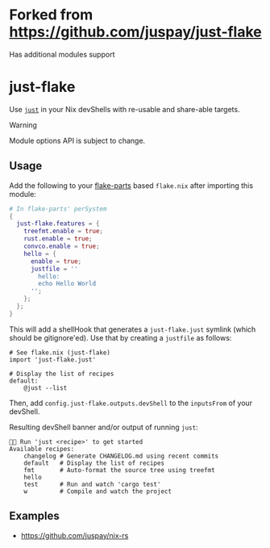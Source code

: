 # Forked from https://github.com/juspay/just-flake
Has additional modules support

# just-flake

Use [`just`](https://just.systems/) in your Nix devShells with re-usable and share-able targets.

> [!WARNING] 
> Module options API is subject to change.


## Usage

Add the following to your [flake-parts](https://flake.parts/) based `flake.nix` after importing this module:

```nix
# In flake-parts' perSystem
{
  just-flake.features = {
    treefmt.enable = true;
    rust.enable = true;
    convco.enable = true;
    hello = {
      enable = true;
      justfile = ''
        hello:
        echo Hello World
      '';
    };
  };
}
```

This will add a shellHook that generates a `just-flake.just` symlink (which should be gitignore'ed). Use that by creating a `justfile` as follows:

```just
# See flake.nix (just-flake)
import 'just-flake.just'

# Display the list of recipes
default:
    @just --list
```

Then, add `config.just-flake.outputs.devShell` to the `inputsFrom` of your devShell.

Resulting devShell banner and/or output of running `just`:

```
🍎🍎 Run 'just <recipe>' to get started
Available recipes:
    changelog # Generate CHANGELOG.md using recent commits
    default   # Display the list of recipes
    fmt       # Auto-format the source tree using treefmt
    hello
    test      # Run and watch 'cargo test'
    w         # Compile and watch the project
```

## Examples

- https://github.com/juspay/nix-rs
